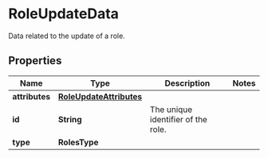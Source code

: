 # RoleUpdateData

Data related to the update of a role.

## Properties

| Name           | Type                                                | Description                        | Notes |
| -------------- | --------------------------------------------------- | ---------------------------------- | ----- |
| **attributes** | [**RoleUpdateAttributes**](RoleUpdateAttributes.md) |                                    |
| **id**         | **String**                                          | The unique identifier of the role. |
| **type**       | **RolesType**                                       |                                    |
